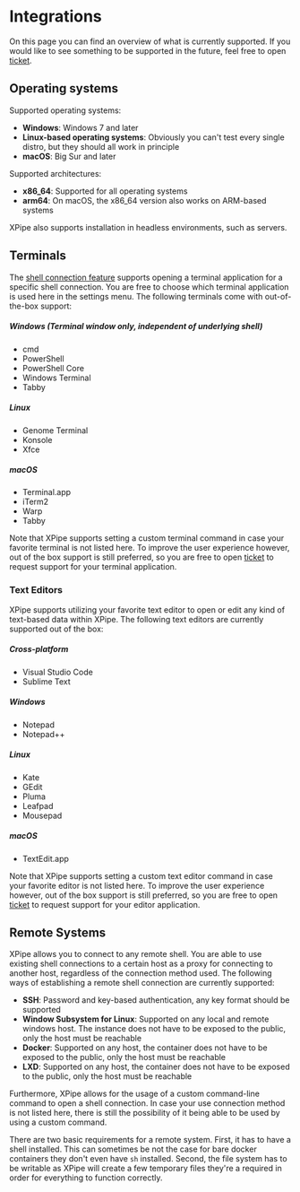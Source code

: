 # Integrations

On this page you can find an overview of what is currently supported.
If you would like to see something to be supported in the future,
feel free to open [ticket](https://github.com/xpipe-io/xpipe/issues).

## Operating systems

Supported operating systems:
- **Windows**: Windows 7 and later
- **Linux-based operating systems**: Obviously you can't test every single distro, but they should all work in principle
- **macOS**: Big Sur and later

Supported architectures:
- **x86_64**: Supported for all operating systems
- **arm64**: On macOS, the x86_64 version also works on ARM-based systems

XPipe also supports installation in headless environments, such as servers.

## Terminals

The [shell connection feature](connections/shell-connections) supports opening a terminal application for a specific shell connection.
You are free to choose which terminal application is used here in the settings menu.
The following terminals come with out-of-the-box support:

##### Windows (Terminal window only, independent of underlying shell)
- cmd
- PowerShell
- PowerShell Core
- Windows Terminal
- Tabby

##### Linux
- Genome Terminal
- Konsole
- Xfce

##### macOS
- Terminal.app
- iTerm2
- Warp
- Tabby

Note that XPipe supports setting a custom terminal command in case your favorite terminal is not listed here.
To improve the user experience however, out of the box support is still preferred, so
you are free to open [ticket](https://github.com/xpipe-io/xpipe/issues) to request support for your terminal application. 

### Text Editors

XPipe supports utilizing your favorite text editor to open or edit any kind of text-based data within XPipe.
The following text editors are currently supported out of the box:

##### Cross-platform
- Visual Studio Code
- Sublime Text

##### Windows
- Notepad
- Notepad++

##### Linux
- Kate
- GEdit
- Pluma
- Leafpad
- Mousepad

##### macOS
- TextEdit.app

Note that XPipe supports setting a custom text editor command in case your favorite editor is not listed here.
To improve the user experience however, out of the box support is still preferred, so
you are free to open [ticket](https://github.com/xpipe-io/xpipe/issues) to request support for your editor application. 

## Remote Systems

XPipe allows you to connect to any remote shell.
You are able to use existing shell connections to a certain host as a proxy for
connecting to another host, regardless of the connection method used.
The following ways of establishing a remote shell connection are currently supported:
- **SSH**: Password and key-based authentication, any key format should be supported
- **Window Subsystem for Linux**: Supported on any local and remote windows host. The instance
  does not have to be exposed to the public, only the host must be reachable
- **Docker**: Supported on any host, the container does not have to be exposed to the public, only the host must be reachable
- **LXD**: Supported on any host, the container does not have to be exposed to the public, only the host must be reachable

Furthermore, XPipe allows for the usage of a custom command-line command to open a shell connection.
In case your use connection method is not listed here, there is still
the possibility of it being able to be used by using a custom command.

There are two basic requirements for a remote system.
First, it has to have a shell installed.
This can sometimes be not the case for bare docker containers they don't even have `sh` installed.
Second, the file system has to be writable as XPipe will
create a few temporary files they're a required in order for everything to function correctly.
